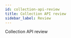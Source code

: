 ```yaml
---
id: collection-api-review
title: Collection API review
sidebar_label: Review
---
```


Collection API review

